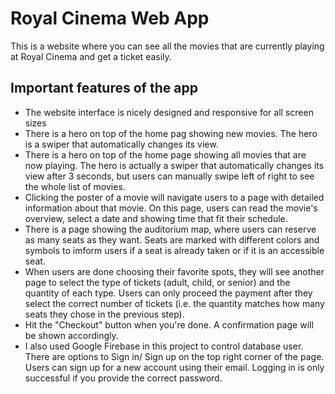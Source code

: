 # Royal Cinema Web App

This is a website where you can see all the movies that are currently playing at Royal Cinema and get a ticket easily.

## Important features of the app
- The website interface is nicely designed and responsive for all screen sizes 
- There is a hero on top of the home pag showing new movies. The hero is a swiper that automatically changes its view.
- There is a hero on top of the home page showing all movies that are now playing. The hero is actually a swiper that automatically changes its view after 3 seconds, but users can manually swipe left of right to see the whole list of movies.
- Clicking the poster of a movie will navigate users to a page with detailed information about that movie. On this page, users can read the movie's overview, select a date and showing time that fit their schedule. 
- There is a page showing the auditorium map, where users can reserve as many seats as they want. Seats are marked with different colors and symbols to imform users if a seat is already taken or if it is an accessible seat.
- When users are done choosing their favorite spots, they will see another page to select the type of tickets (adult, child, or senior) and the quantity of each type. Users can only proceed the payment after they select the correct number of tickets (i.e. the quantity matches how many seats they chose in the previous step).
- Hit the "Checkout" button when you're done. A confirmation page will be shown accordingly.
- I also used Google Firebase in this project to control database user. There are options to Sign in/ Sign up on the top right corner of the page. Users can sign up for a new account using their email. Logging in is only successful if you provide the correct password.
